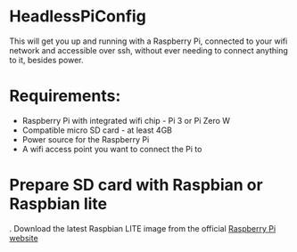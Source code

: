 # HeadlessPiConfig

This  will get you up and running with a Raspberry Pi, connected to your wifi network and accessible over ssh, without ever needing to connect anything to it, besides power.

# Requirements:
* Raspberry Pi with integrated wifi chip - Pi 3 or Pi Zero W
* Compatible micro SD card - at least 4GB
* Power source for the Raspberry Pi
* A wifi access point you want to connect the Pi to


# Prepare SD card with Raspbian or Raspbian lite
. Download the latest Raspbian LITE image from the official [Raspberry Pi website](https://www.raspberrypi.org/downloads/raspbian/)
